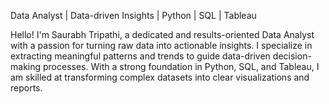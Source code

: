Data Analyst | Data-driven Insights | Python | SQL | Tableau


Hello! I'm Saurabh Tripathi, a dedicated and results-oriented Data Analyst with a passion for turning raw data into actionable insights. I specialize in extracting meaningful patterns and trends to guide data-driven decision-making processes. With a strong foundation in Python, SQL, and Tableau, I am skilled at transforming complex datasets into clear visualizations and reports.
<!---
saurabhh11/saurabhh11 is a ✨ special ✨ repository because its `README.md` (this file) appears on your GitHub profile.
You can click the Preview link to take a look at your changes.
--->
